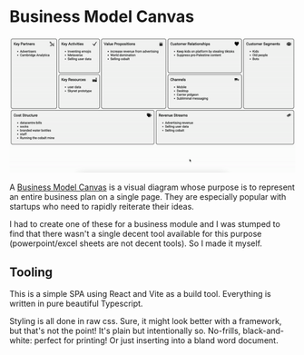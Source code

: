 # Business Model Canvas

<p align="center"><img src="./public/screenshot.gif" alt="Business Model Canvas" width="800"/></p>

A [Business Model Canvas](https://en.wikipedia.org/wiki/Business_Model_Canvas) is a visual diagram whose purpose is to represent an entire business plan on a single page. They are especially popular with startups who need to rapidly reiterate their ideas.

I had to create one of these for a business module and I was stumped to find that there wasn't a single decent tool available for this purpose (powerpoint/excel sheets are not decent tools). So I made it myself.

## Tooling

This is a simple SPA using React and Vite as a build tool. Everything is written in pure beautiful Typescript.

Styling is all done in raw css. Sure, it might look better with a framework, but that's not the point! It's plain but intentionally so. No-frills, black-and-white: perfect for printing! Or just inserting into a bland word document.

